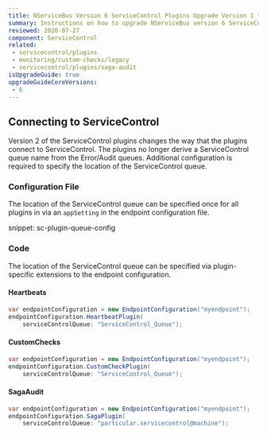 ```yaml
---
title: NServiceBus Version 6 ServiceControl Plugins Upgrade Version 1 to 2
summary: Instructions on how to upgrade NServiceBus version 6 ServiceControl Plugins Version 1 to 2.
reviewed: 2020-07-27
component: ServiceControl
related:
 - servicecontrol/plugins
 - monitoring/custom-checks/legacy
 - servicecontrol/plugins/saga-audit
isUpgradeGuide: true
upgradeGuideCoreVersions:
 - 6
---
```



## Connecting to ServiceControl

Version 2 of the ServiceControl plugins changes the way that the plugins connect to ServiceControl. The plugins no longer derive a ServiceControl queue name from the Error/Audit queues. Additional configuration is required to specify the location of the ServiceControl queue. 


### Configuration File

The location of the ServiceControl queue can be specified once for all plugins in via an `appSetting` in the endpoint configuration file.

snippet: sc-plugin-queue-config


### Code

The location of the ServiceControl queue can be specified via plugin-specific extensions to the endpoint configuration.


#### Heartbeats

```csharp
var endpointConfiguration = new EndpointConfiguration("myendpoint");
endpointConfiguration.HeartbeatPlugin(
    serviceControlQueue: "ServiceControl_Queue");
```


#### CustomChecks

```csharp
var endpointConfiguration = new EndpointConfiguration("myendpoint");
endpointConfiguration.CustomCheckPlugin(
    serviceControlQueue: "ServiceControl_Queue");
```


#### SagaAudit

```csharp
var endpointConfiguration = new EndpointConfiguration("myendpoint");
endpointConfiguration.SagaPlugin(
    serviceControlQueue: "particular.servicecontrol@machine");
```
